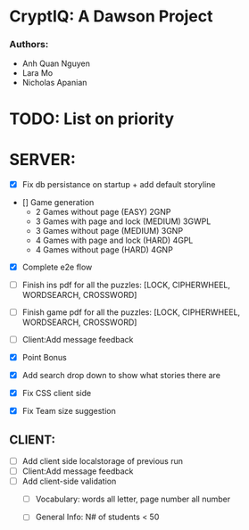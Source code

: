 # CryptIQ: A Dawson Project
### Authors: 
- Anh Quan Nguyen
- Lara Mo 
- Nicholas Apanian

# TODO: List on priority

# SERVER:
- [x] Fix db persistance on startup + add default storyline
- [] Game generation
    - 2 Games without page (EASY) 2GNP
    - 3 Games with page and lock (MEDIUM) 3GWPL
    - 3 Games without page (MEDIUM) 3GNP
    - 4 Games with page and lock (HARD) 4GPL
    - 4 Games without page (HARD) 4GNP
- [x] Complete e2e flow

- [ ] Finish ins pdf for all the puzzles: [LOCK, CIPHERWHEEL, WORDSEARCH, CROSSWORD] 

- [ ] Finish game pdf for all the puzzles: [LOCK, CIPHERWHEEL, WORDSEARCH, CROSSWORD]

- [ ] Client:Add message feedback

- [x] Point Bonus
- [x] Add search drop down to show what stories there are
- [x] Fix CSS client side
- [x] Fix Team size suggestion

## CLIENT:

- [ ] Add client side localstorage of previous run
- [ ] Client:Add message feedback
- [ ] Add client-side validation
    - [ ] Vocabulary: words all letter, page number all number
    - [ ] General Info: N# of students < 50

